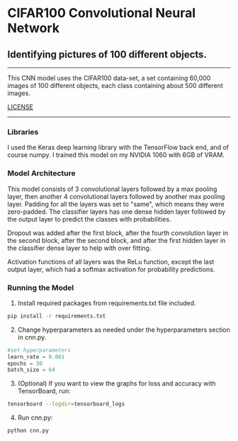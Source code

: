 # CIFAR100 Convolutional Neural Network
## Identifying pictures of 100 different objects.
***
This CNN model uses the CIFAR100 data-set, a set containing 60,000 images of 100 different objects, each class containing about 500 different images.

[LICENSE](LICENSE)
***

### Libraries
I used the Keras deep learning library with the TensorFlow back end, and of course numpy. I trained this model on my NVIDIA 1060 with 6GB of VRAM.

### Model Architecture
This model consists of 3 convolutional layers followed by a max pooling layer, then another 4 convolutional layers followed by another max pooling layer. Padding for all the layers was set to "same", which means they were zero-padded. The classifier layers has one dense hidden layer followed by the output layer to predict the classes with probabilities.    

Dropout was added after the first block, after the fourth convolution layer in the second block, after the second block, and after the first hidden layer in the classifier dense layer to help with over fitting.    

Activation functions of all layers was the ReLu function, except the last output layer, which had a softmax activation for probability predictions.

### Running the Model
1. Install required packages from requirements.txt file included.
```bash
pip install -r requirements.txt
```
2. Change hyperparameters as needed under the hyperparameters section in cnn.py.
```python
#set hyperparameters
learn_rate = 0.001
epochs = 30
batch_size = 64
```
3. (Optional) If you want to view the graphs for loss and accuracy with TensorBoard, run:
```bash
tensorboard --logdir=tensorboard_logs
```

4. Run cnn.py:
```bash
python cnn.py
```
